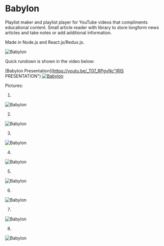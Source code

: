 # Babylon

Playlist maker and playlist player for YouTube videos that compliments educational content. 
Small article reader with library to store longform news articles and take notes or add additional information. 

Made in Node.js and React.js/Redux.js.

![Babylon](https://i.imgur.com/hFp03Nb.png)

Quick rundown is shown in the video below:


[Babylon Presentation](https://youtu.be/_T07_RPgyNc"IRIS PRESENTATION")
[![Babylon](https://i.ytimg.com/vi/_T07_RPgyNc/hqdefault.jpg)](https://youtu.be/_T07_RPgyNc "BABYLON PRESENTATION")

Pictures:

1.

![Babylon](https://i.imgur.com/CiEkP3A.png)

2.

![Babylon](https://i.imgur.com/LZoD9jR.png)

3.

![Babylon](https://i.imgur.com/4zyuz3q.png) 

4.

![Babylon](https://i.imgur.com/LdRSG8G.png) 

5.

![Babylon](https://i.imgur.com/d2a3rQM.png) 

6.

![Babylon](https://i.imgur.com/RLvZr1a.png) 

7.

![Babylon](https://i.imgur.com/QeozEQv.png) 

8.

![Babylon](https://i.imgur.com/sTZzD90.png)











